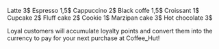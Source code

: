 Latte 3$
Espresso 1,5$
Cappuccino 2$
Black coffe 1,5$
Croissant 1$
Cupcake 2$
Fluff cake 2$
Cookie 1$
Marzipan cake 3$
Hot chocolate 3$

Loyal customers will accumulate loyalty points and convert them into the currency to pay for your next purchase at Coffee_Hut!

